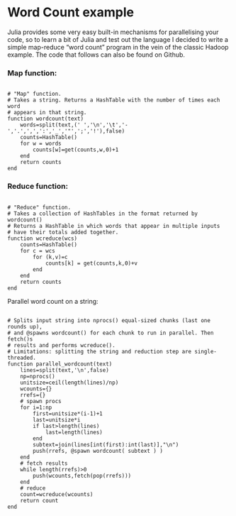 Word Count example
======================
Julia provides some very easy built-in mechanisms for parallelising your code, so to learn a bit of Julia and test out the language I decided to write a simple map-reduce “word count” program in the vein of the classic Hadoop example.  The code that follows can also be found on Github.

### Map function:
<pre><code>
# "Map" function.
# Takes a string. Returns a HashTable with the number of times each word 
# appears in that string.
function wordcount(text)
    words=split(text,(' ','\n','\t','-','.',',',':','_','"',';','!'),false)
    counts=HashTable()
    for w = words
        counts[w]=get(counts,w,0)+1
    end
    return counts
end
</code></pre>
### Reduce function:
<pre><code>
# "Reduce" function.
# Takes a collection of HashTables in the format returned by wordcount()
# Returns a HashTable in which words that appear in multiple inputs
# have their totals added together.
function wcreduce(wcs)
    counts=HashTable()
    for c = wcs
        for (k,v)=c
            counts[k] = get(counts,k,0)+v
        end
    end
    return counts
end
</code></pre>
Parallel word count on a string:
<pre><code>
# Splits input string into nprocs() equal-sized chunks (last one rounds up), 
# and @spawns wordcount() for each chunk to run in parallel. Then fetch()s
# results and performs wcreduce().
# Limitations: splitting the string and reduction step are single-threaded.
function parallel_wordcount(text)
    lines=split(text,'\n',false)
    np=nprocs()
    unitsize=ceil(length(lines)/np)
    wcounts={}
    rrefs={}
    # spawn procs
    for i=1:np
        first=unitsize*(i-1)+1
        last=unitsize*i
        if last>length(lines)
            last=length(lines)
        end
        subtext=join(lines[int(first):int(last)],"\n")
        push(rrefs, @spawn wordcount( subtext ) )
    end
    # fetch results
    while length(rrefs)>0
        push(wcounts,fetch(pop(rrefs)))
    end
    # reduce
    count=wcreduce(wcounts)
    return count
end
</code></pre>
